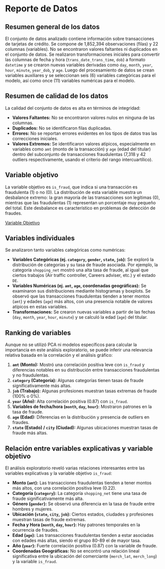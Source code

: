 # Reporte de Datos

## Resumen general de los datos

El conjunto de datos analizado contiene información sobre transacciones de tarjetas de crédito. Se compone de 1,852,394 observaciones (filas) y 22 columnas (variables). No se encontraron valores faltantes ni duplicados en el conjunto de datos. Se realizaron transformaciones iniciales para convertir las columnas de fecha y hora (`trans_date_trans_time`, `dob`) a formato `datetime` y se crearon nuevas variables derivadas como `day`, `month`, `year`, `hour`, `minute`, `year_dob`, y `age`. Luego del procesamiento de datos se crean variables auxiliares y se seleccionan seis (6) variables categóricas para el modelo, así como once (11) variables numéricas para el modelo.

## Resumen de calidad de los datos

La calidad del conjunto de datos es alta en términos de integridad:
*   **Valores Faltantes:** No se encontraron valores nulos en ninguna de las columnas.
*   **Duplicados:** No se identificaron filas duplicadas.
*   **Errores:** No se reportan errores evidentes en los tipos de datos tras las correcciones iniciales.
*   **Valores Extremos:** Se identificaron valores atípicos, especialmente en variables como `amt` (monto de la transacción) y `age` (edad del titular) dentro del subconjunto de transacciones fraudulentas (7,318 y 42 outliers respectivamente, usando el criterio del rango intercuartílico).

## Variable objetivo

La variable objetivo es `is_fraud`, que indica si una transacción es fraudulenta (1) o no (0). La distribución de esta variable muestra un desbalance extremo: la gran mayoría de las transacciones son legítimas (0), mientras que las fraudulentas (1) representan un porcentaje muy pequeño del total. Este desbalance es característico en problemas de detección de fraudes.

[Variable Objetivo](docs/imagenes/fraude.png)

## Variables individuales

Se analizaron tanto variables categóricas como numéricas:
*   **Variables Categóricas (ej. `category`, `gender`, `state`, `job`):** Se exploró la distribución de categorías y su tasa de fraude asociada. Por ejemplo, la categoría `shopping_net` mostró una alta tasa de fraude, al igual que ciertos trabajos (Air traffic controller, Careers adviser, etc.) y el estado `DE`.
*   **Variables Numéricas (ej. `amt`, `age`, coordenadas geográficas):** Se examinaron sus distribuciones mediante histogramas y boxplots. Se observó que las transacciones fraudulentas tienden a tener montos (`amt`) y edades (`age`) más altos, con una presencia notable de valores atípicos en estas variables.
*   **Transformaciones:** Se crearon nuevas variables a partir de las fechas (`day`, `month`, `year`, `hour`, `minute`) y se calculó la edad (`age`) del titular.

## Ranking de variables

Aunque no se utilizó PCA ni modelos específicos para calcular la importancia en este análisis exploratorio, se puede inferir una relevancia relativa basada en la correlación y el análisis gráfico:
1.  **`amt` (Monto):** Mostró una correlación positiva leve con `is_fraud` y diferencias notables en su distribución entre transacciones fraudulentas y no fraudulentas.
2.  **`category` (Categoría):** Algunas categorías tienen tasas de fraude significativamente más altas.
3.  **`job` (Trabajo):** Algunas profesiones muestran tasas extremas de fraude (100% o 0%).
4.  **`year` (Año):** Alta correlación positiva (0.87) con `is_fraud`.
5.  **Variables de fecha/hora (`month`, `day`, `hour`):** Mostraron patrones en la tasa de fraude.
6.  **`age` (Edad):** Diferencias en la distribución y presencia de outliers en fraudes.
7.  **`state` (Estado) / `city` (Ciudad):** Algunas ubicaciones muestran tasas de fraude más altas.

## Relación entre variables explicativas y variable objetivo

El análisis exploratorio reveló varias relaciones interesantes entre las variables explicativas y la variable objetivo `is_fraud`:
*   **Monto (`amt`):** Las transacciones fraudulentas tienden a tener montos más altos, con una correlación positiva leve (0.22).
*   **Categoría (`category`):** La categoría `shopping_net` tiene una tasa de fraude significativamente más alta.
*   **Género (`gender`):** Se observó una diferencia en la tasa de fraude entre hombres y mujeres.
*   **Ubicación (`state`, `city`, `job`):** Ciertos estados, ciudades y profesiones muestran tasas de fraude extremas.
*   **Fecha y Hora (`month`, `day`, `hour`):** Hay patrones temporales en la ocurrencia de fraudes.
*   **Edad (`age`):** Las transacciones fraudulentas tienden a estar asociadas con edades más altas, siendo el grupo 80-89 el de mayor tasa.
*   **Año (`year`):** Fuerte correlación positiva (0.87) con la variable de fraude.
*   **Coordenadas Geográficas:** No se encontró una relación lineal significativa entre la ubicación del comerciante (`merch_lat`, `merch_long`) y la variable `is_fraud`.
